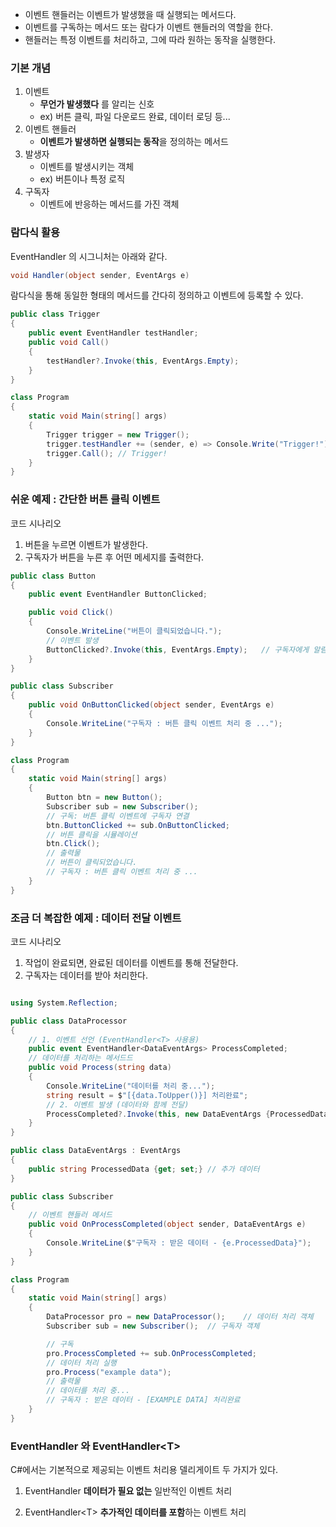 
- 이벤트 핸들러는 이벤트가 발생했을 때 실행되는 메서드다.
- 이벤트를 구독하는 메서드 또는 람다가 이벤트 핸들러의 역할을 한다.
- 핸들러는 특정 이벤트를 처리하고, 그에 따라 원하는 동작을 실행한다.

### 기본 개념
1. 이벤트
	- **무언가 발생했다** 를 알리는 신호
	- ex) 버튼 클릭, 파일 다운로드 완료, 데이터 로딩 등...
2. 이벤트 핸들러
	- **이벤트가 발생하면 실행되는 동작**을 정의하는 메서드
3. 발생자
	- 이벤트를 발생시키는 객체
	- ex) 버튼이나 특정 로직
4. 구독자
	- 이벤트에 반응하는 메서드를 가진 객체

### 람다식 활용
EventHandler 의 시그니처는 아래와 같다.
```csharp
void Handler(object sender, EventArgs e)
```
람다식을 통해 동일한 형태의 메서드를 간다히 정의하고 이벤트에 등록할 수 있다.
```csharp
public class Trigger
{
    public event EventHandler testHandler;
    public void Call()
    {
        testHandler?.Invoke(this, EventArgs.Empty);
    }
}

class Program
{
    static void Main(string[] args)
    {
        Trigger trigger = new Trigger();
        trigger.testHandler += (sender, e) => Console.Write("Trigger!");
        trigger.Call(); // Trigger!
    }
}
```

### 쉬운 예제 : 간단한 버튼 클릭 이벤트
코드 시나리오
1. 버튼을 누르면 이벤트가 발생한다.
2. 구독자가 버튼을 누른 후 어떤 메세지를 출력한다.
```csharp
public class Button
{
    public event EventHandler ButtonClicked;

    public void Click()
    {
        Console.WriteLine("버튼이 클릭되었습니다.");
        // 이벤트 발생
        ButtonClicked?.Invoke(this, EventArgs.Empty);   // 구독자에게 알림
    }
}

public class Subscriber
{
    public void OnButtonClicked(object sender, EventArgs e)
    {
        Console.WriteLine("구독자 : 버튼 클릭 이벤트 처리 중 ...");
    }
}

class Program
{
    static void Main(string[] args)
    {
        Button btn = new Button();
        Subscriber sub = new Subscriber();
        // 구독: 버튼 클릭 이벤트에 구독자 연결
        btn.ButtonClicked += sub.OnButtonClicked;
        // 버튼 클릭을 시뮬레이션
        btn.Click();
        // 출력물
        // 버튼이 클릭되었습니다.
        // 구독자 : 버튼 클릭 이벤트 처리 중 ...
    }
}
```

### 조금 더 복잡한 예제 : 데이터 전달 이벤트
코드 시나리오
1. 작업이 완료되면, 완료된 데이터를 이벤트를 통해 전달한다.
2. 구독자는 데이터를 받아 처리한다.
```csharp

using System.Reflection;

public class DataProcessor
{
    // 1. 이벤트 선언 (EventHandler<T> 사용용)
    public event EventHandler<DataEventArgs> ProcessCompleted;
    // 데이터를 처리하는 메서드드
    public void Process(string data)
    {
        Console.WriteLine("데이터를 처리 중...");
        string result = $"[{data.ToUpper()}] 처리완료";
        // 2. 이벤트 발생 (데이터와 함께 전달)
        ProcessCompleted?.Invoke(this, new DataEventArgs {ProcessedData = result });
    }
}

public class DataEventArgs : EventArgs
{
    public string ProcessedData {get; set;} // 추가 데이터
}

public class Subscriber
{
    // 이벤트 핸들러 메서드
    public void OnProcessCompleted(object sender, DataEventArgs e)
    {
        Console.WriteLine($"구독자 : 받은 데이터 - {e.ProcessedData}");
    }
}

class Program
{
    static void Main(string[] args)
    {
        DataProcessor pro = new DataProcessor();    // 데이터 처리 객체
        Subscriber sub = new Subscriber();  // 구독자 객체

        // 구독
        pro.ProcessCompleted += sub.OnProcessCompleted;
        // 데이터 처리 실행
        pro.Process("example data");
        // 출력물
        // 데이터를 처리 중...
        // 구독자 : 받은 데이터 - [EXAMPLE DATA] 처리완료
    }
}
```

### EventHandler 와 EventHandler<T\>
C#에서는 기본적으로 제공되는 이벤트 처리용 델리게이트 두 가지가 있다.
1. EventHandler
	**데이터가 필요 없는** 일반적인 이벤트 처리

2. EventHandler<T\>
	**추가적인 데이터를 포함**하는 이벤트 처리

